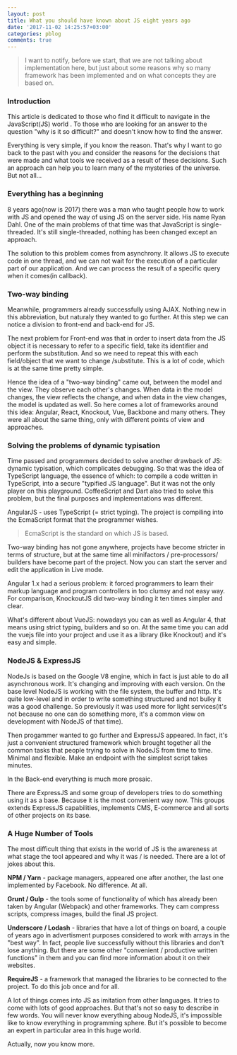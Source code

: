 ```yaml
---
layout: post
title: What you should have known about JS eight years ago
date: '2017-11-02 14:25:57+03:00'
categories: pblog
comments: true
---
```


> I want to notify, before we start, that we are not talking about implementation here, but just about some reasons why so many framework has been implemented and on what concepts they are based on.

### Introduction

This article is dedicated to those who find it difficult to navigate in the JavaScript(JS) world . To those who are looking for an answer to the question "why is it so difficult?" and doesn't know how to find the answer. 

Everything is very simple, if you know the reason. That's why I want to go back to the past with you and consider the reasons for the decisions that were made and what tools we received as a result of these decisions. Such an approach can help you to learn many of the mysteries of the universe. But not all... 

### Everything has a beginning

8 years ago(now is 2017) there was a man who taught people how to work with JS and opened the way of using JS on the server side. His name Ryan Dahl. One of the main problems of that time was that JavaScript is single-threaded. It's still single-threaded, nothing has been changed except an approach.

The solution to this problem comes from asynchrony. It allows JS to execute code in one thread, and we can not wait for the execution of a particular part of our application. And we can process the result of a specific query when it comes(in callback).

### Two-way binding

Meanwhile, programmers  already successfully using AJAX. Nothing new in this abbreviation, but naturaly they wanted to go further. At this step we can notice  a division to front-end and back-end for JS.

The next problem for Front-end was that in order to insert data from the JS object it is necessary to refer to a specific field, take its identifier and perform the substitution. And so we need to repeat this with each field/object that we want to change /substitute. This is a lot of code, which is at the same time pretty simple. 

Hence the idea of ​​a "two-way binding" came out, between the model and the view. They observe each other's changes. When data in the model changes, the view reflects the change, and when data in the view changes, the model is updated as well. So here comes a lot of frameworks around this idea: Angular, React, Knockout, Vue, Backbone and many others. They were all about the same thing, only with different points of view and approaches.

### Solving the problems of dynamic typisation

Time passed and programmers decided to solve another drawback of JS: dynamic typisation, which complicates debugging. So that was the idea of ​​TypeScript language, the essence of which: to compile a code written in TypeScript, into a secure "typified JS language". But it was not the only player on this playground.  CoffeeScript and Dart also tried to solve this problem, but the final purposes and implementations was different.

AngularJS - uses TypeScript (= strict typing). The project is compiling into the EcmaScript format that the programmer wishes.

> EcmaScript is the standard on which JS is based.

Two-way binding has not gone anywhere, projects have become stricter in terms of structure, but at the same time all minifactors / pre-processors/ builders have become part of the project. Now you can start the server and edit the application in Live mode.

Angular 1.x had a serious problem: it forced programmers to learn their markup language and program controllers in too clumsy and not easy way. For comparison, KnockoutJS did two-way binding it ten times simpler and clear.

What's different about VueJS: nowadays you can as well as Angular 4, that means using strict typing, builders and so on. At the same time you can add the vuejs file into your project and use it as a library (like Knockout) and it's easy and simple.

### NodeJS & ExpressJS

NodeJs is based on the Google V8 engine, which in fact is just able to do all asynchronous work. It's changing and improving with each version. On the base level  NodeJS is working with the file system, the buffer and http. It's quite low-level and in order to write something structured and not bulky it was a good challenge.
So previously it was used more for light services(it's not because no one can do something more, it's a common view on development with NodeJS of that time).

Then progammer wanted to go further and ExpressJS appeared. In fact, it's just a convenient structured framework which brought together all the common tasks that people trying to solve in NodeJS from time to time. Minimal and flexible. Make an endpoint with the simplest script takes minutes.

In the Back-end everything is much more prosaic.
 
There are ExpressJS and some group of developers tries to do something using it as a base. Because it is the most convenient way now. This groups extends ExpressJS capabilities, implements CMS, E-commerce and all sorts of other projects on its base.

### A Huge Number of Tools

The most difficult thing that exists in the world of JS is the awareness at what stage the tool appeared and why it was / is needed. There are a lot of jokes about this.

**NPM / Yarn** - package managers, appeared one after another, the last one implemented by Facebook. No difference. At all.

**Grunt / Gulp** - the tools some of functionality of which has already been taken by Angular (Webpack) and other frameworks. They cam compress scripts, compress images, build the final JS project. 

**Underscore / Lodash** - libraries that have a lot of things on board, a couple of years ago in advertisment purposes considered to work with arrays in the "best way". In fact, people live successfully without this libraries and don't lose anything. But there are some other "convenient / productive written functions" in them and you can find more information about it on their websites.

**RequireJS** - a framework that managed the libraries to be connected to the project. To do this job once and for all.

A lot of things comes into JS as imitation from other languages. It tries to come with lots of good approaches. But that's not so easy to describe in few words. You will never know everything aboug NodeJS, it's impossible like to know everything in programming sphere. But it's possible to become an expert in particular area in this huge world. 

Actually, now you know more.
